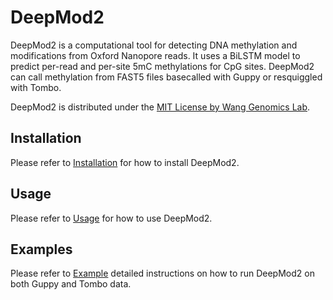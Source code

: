 # DeepMod2
DeepMod2 is a computational tool for detecting DNA methylation and modifications from Oxford Nanopore reads. It uses a BiLSTM model to predict per-read and per-site 5mC methylations for CpG sites. DeepMod2 can call methylation from FAST5 files basecalled with Guppy or resquiggled with Tombo.


DeepMod2 is distributed under the [MIT License by Wang Genomics Lab](https://wglab.mit-license.org/).


## Installation
Please refer to [Installation](https://github.com/WGLab/DeepMod2/blob/main/docs/Install.md) for how to install DeepMod2.

## Usage

Please refer to [Usage](https://github.com/WGLab/DeepMod2/blob/main/docs/Usage.md) for how to use DeepMod2.

## Examples

Please refer to [Example](https://github.com/WGLab/DeepMod2/blob/main/docs/Example.md) detailed instructions on how to run DeepMod2 on both Guppy and Tombo data.
